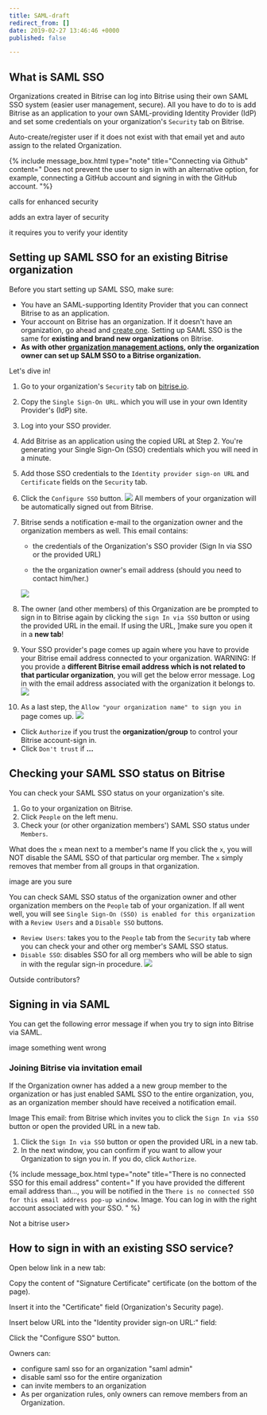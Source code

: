 ```yaml
---
title: SAML-draft
redirect_from: []
date: 2019-02-27 13:46:46 +0000
published: false

---
```

## What is SAML SSO

Organizations created in Bitrise can log into Bitrise using their own SAML SSO system (easier user management, secure). All you have to do to is add Bitrise as an application to your own SAML-providing Identity Provider (IdP) and set some credentials on your organization's `Security` tab on Bitrise.

Auto-create/register user if it does not exist with that email yet and auto assign to the related Organization.

{% include message_box.html type="note" title="Connecting via Github" content=" Does not prevent the user to sign in with an alternative option, for example, connecting a GitHub account and signing in with the GitHub account. "%}

calls for enhanced security

adds an extra layer of security

it requires you to verify your identity

## Setting up SAML SSO for an existing Bitrise organization

Before you start setting up SAML SSO, make sure:

* You have an SAML-supporting Identity Provider that you can connect Bitrise to as an application.
* Your account on Bitrise has an organization. If it doesn't have an organization, go ahead and [create one](/team-management/organizations/creating-org/). Setting up SAML SSO is the same for **existing and brand new organizations** on Bitrise.
* **As with other** [**organization management actions**](/team-management/user-roles-on-app-teams/)**, only the organization owner can set up SALM SSO to a Bitrise organization.**

Let's dive in!

 1. Go to your organization's `Security` tab on [bitrise.io](https://www.bitrise.io).
 2. Copy the `Single Sign-On URL`.  which you will use in your own Identity Provider's (IdP) site.
 3. Log into your SSO provider.
 4.  Add Bitrise as an application using the copied URL at Step 2. You're generating your Single Sign-On (SSO) credentials which you will need in a minute.
 5. Add those SSO credentials to the `Identity provider sign-on URL` and `Certificate` fields on the `Security` tab.
 6. Click the `Configure SSO` button.
    ![](/img/SSO-page.jpg)
    All members of your organization will be automatically signed out from Bitrise.
 7. Bitrise sends a notification e-mail to the organization owner and the organization members as well. This email contains:
    * the credentials of the Organization's SSO provider (Sign In  via SSO or the provided URL)


    * the the organization owner's email address (should you need to contact him/her.)

    ![](/img/email-notification.jpg)
 8. The owner (and other members) of this Organization are be prompted to sign in to Bitrise again by clicking the `sign In via SSO` button or using the provided URL in the email. If using the URL, \]make sure you open it in a **new tab**!
 9. Your SSO provider's page comes up again where you have to provide your Bitrise email address connected to your organization. WARNING: If you provide a **different Bitrise email address which is not related to that particular organization**, you will get the below error message. Log in with the email address associated with the organization it belongs to.![](/img/no-connected-sso-for-this-email-address.png)
10. As a last step, the `Allow "your organization name" to sign you in` page comes up.
    ![](/img/enable-saml.jpg)

* Click `Authorize` if you trust the **organization/group** to control your Bitrise account-sign in.
* Click `Don't trust` if **...**

## Checking your SAML SSO status on Bitrise

You can check your SAML SSO status on your organization's site.

1. Go to your organization on Bitrise.
2. Click `People` on the left menu.
3. Check your (or other organization members') SAML SSO status under `Members`.

What does the `x` mean next to a member's name
If you click the `x`, you will NOT disable the SAML SSO of that particular org member. The `x` simply removes that member from all groups in that organization.

image are you sure

You can check SAML SSO status of the organization owner and other organization members on the `People` tab of your organization. If all went well, you will see `Single Sign-On (SSO) is enabled for this organization` with a `Review Users` and a `Disable SSO` buttons.

* `Review Users`: takes you to the `People` tab from the `Security` tab where you can check your and other org member's SAML SSO status.
* `Disable SSO`: disables SSO for all org members who will be able to sign in with the regular sign-in procedure.
  ![](/img/disable-saml.jpg)

Outside contributors?

## Signing in via SAML

You can get the following error message if when you try to sign into Bitrise via SAML.

image something went wrong

### Joining Bitrise via invitation email

If the Organization owner has added a a new group member to the organization or has just enabled SAML SSO to the entire organization, you, as an organization member should have received a notification email.

Image
This email: from Bitrise which invites you to click the `Sign In via SSO` button or open the provided URL in a new tab.

1. Click the `Sign In via SSO` button or open the provided URL in a new tab.
2. In the next window, you can confirm if you want to allow your Organization to sign you in. If you do, click `Authorize`.

{% include message_box.html type="note" title="There is no connected SSO for this email address" content=" If you have provided the different email address than..., you will be notified in the `There is no connected SSO for this email address pop-up window`. Image. You can log in with the right account associated with your SSO. " %}

Not a bitrise user>

## How to sign in with an existing SSO service?

Open below link in a new tab:

Copy the content of  "Signature Certificate" certificate (on the bottom of the page).

Insert it into the "Certificate" field (Organization's Security page).

Insert  below URL  into the "Identity provider sign-on URL:" field:

Click the "Configure SSO" button.

Owners can:

* configure saml sso for an organization "saml admin"
* disable saml sso for the entire organization
* can invite members to an organization
* As per organization rules, only owners can remove members from an Organization.